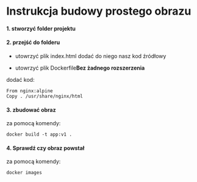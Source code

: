 # Instrukcja budowy prostego obrazu

#### 1. stworzyć folder projektu

#### 2. przejść do folderu

- utowrzyć plik index.html 
dodać do niego nasz kod źródłowy

- utowrzyć plik Dockerfile**Bez żadnego rozszerzenia**

dodać kod: 
```
From nginx:alpine
Copy . /usr/share/nginx/html
```
#### 3. zbudować obraz

za pomocą komendy:

```
docker build -t app:v1 . 
```


#### 4. Sprawdź czy obraz powstał

za pomocą komendy:

```
docker images

```

